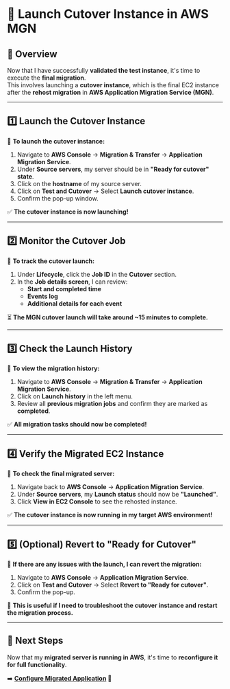 # **🚀 Launch Cutover Instance in AWS MGN**

## **📌 Overview**
Now that I have successfully **validated the test instance**, it's time to execute the **final migration**.  
This involves launching a **cutover instance**, which is the final EC2 instance after the **rehost migration** in **AWS Application Migration Service (MGN)**.

---

## **1️⃣ Launch the Cutover Instance**
📌 **To launch the cutover instance:**
1. Navigate to **AWS Console** → **Migration & Transfer** → **Application Migration Service**.
2. Under **Source servers**, my server should be in **"Ready for cutover" state**.
3. Click on the **hostname** of my source server.
4. Click on **Test and Cutover** → Select **Launch cutover instance**.
5. Confirm the pop-up window.

✅ **The cutover instance is now launching!**  

---

## **2️⃣ Monitor the Cutover Job**
📌 **To track the cutover launch:**
1. Under **Lifecycle**, click the **Job ID** in the **Cutover** section.
2. In the **Job details screen**, I can review:
   - **Start and completed time**
   - **Events log**
   - **Additional details for each event**

⏳ **The MGN cutover launch will take around ~15 minutes to complete.**  

---

## **3️⃣ Check the Launch History**
📌 **To view the migration history:**
1. Navigate to **AWS Console** → **Migration & Transfer** → **Application Migration Service**.
2. Click on **Launch history** in the left menu.
3. Review all **previous migration jobs** and confirm they are marked as **completed**.

✅ **All migration tasks should now be completed!**  

---

## **4️⃣ Verify the Migrated EC2 Instance**
📌 **To check the final migrated server:**
1. Navigate back to **AWS Console** → **Application Migration Service**.
2. Under **Source servers**, my **Launch status** should now be **"Launched"**.
3. Click **View in EC2 Console** to see the rehosted instance.

✅ **The cutover instance is now running in my target AWS environment!**  

---

## **5️⃣ (Optional) Revert to "Ready for Cutover"**
📌 **If there are any issues with the launch, I can revert the migration:**
1. Navigate to **AWS Console** → **Application Migration Service**.
2. Click on **Test and Cutover** → Select **Revert to "Ready for cutover"**.
3. Confirm the pop-up.

🔹 **This is useful if I need to troubleshoot the cutover instance and restart the migration process.**

---

## **🎯 Next Steps**
Now that my **migrated server is running in AWS**, it's time to **reconfigure it for full functionality**.

➡️ **[Configure Migrated Application](./configure-application.md) 🔧**
